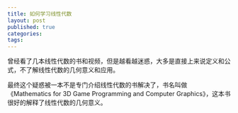 ```yaml
---
title: 如何学习线性代数
layout: post
published: true
categories: 
tags: 
---
```


曾经看了几本线性代数的书和视频，但是越看越迷惑，大多是直接上来说定义和公式，不了解线性代数的几何意义和应用。

最终这个疑惑被一本不是专门介绍线性代数的书解决了，书名叫做《Mathematics for 3D Game Programming and Computer Graphics》，这本书很好的解释了线性代数的几何意义。

